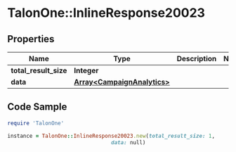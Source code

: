 # TalonOne::InlineResponse20023

## Properties

Name | Type | Description | Notes
------------ | ------------- | ------------- | -------------
**total_result_size** | **Integer** |  | 
**data** | [**Array&lt;CampaignAnalytics&gt;**](CampaignAnalytics.md) |  | 

## Code Sample

```ruby
require 'TalonOne'

instance = TalonOne::InlineResponse20023.new(total_result_size: 1,
                                 data: null)
```


